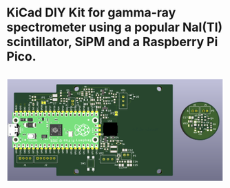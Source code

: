# KiCad DIY Kit for gamma-ray spectrometer using a popular NaI(Tl) scintillator, SiPM and a Raspberry Pi Pico.

<p align="center">
  <br>
  <img alt="3d View of the detector board" title="3d View of the detector board" width="500px" src="docs/pcb-3dview.png">
</p>